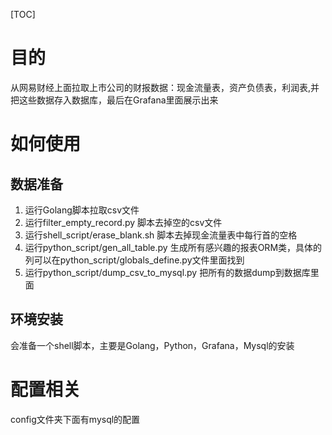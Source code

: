 [TOC]

# 目的
从网易财经上面拉取上市公司的财报数据：现金流量表，资产负债表，利润表,并把这些数据存入数据库，最后在Grafana里面展示出来

# 如何使用
## 数据准备

1. 运行Golang脚本拉取csv文件
2. 运行filter_empty_record.py 脚本去掉空的csv文件
3. 运行shell_script/erase_blank.sh 脚本去掉现金流量表中每行首的空格
4. 运行python_script/gen_all_table.py 生成所有感兴趣的报表ORM类，具体的列可以在python_script/globals_define.py文件里面找到
5. 运行python_script/dump_csv_to_mysql.py 把所有的数据dump到数据库里面

## 环境安装
会准备一个shell脚本，主要是Golang，Python，Grafana，Mysql的安装

# 配置相关
config文件夹下面有mysql的配置

